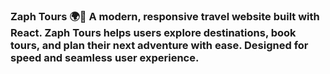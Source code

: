 ###  Zaph Tours 🌍🚀 A modern, responsive travel website built with React. Zaph Tours helps users explore destinations, book tours, and plan their next adventure with ease. Designed for speed and seamless user experience.